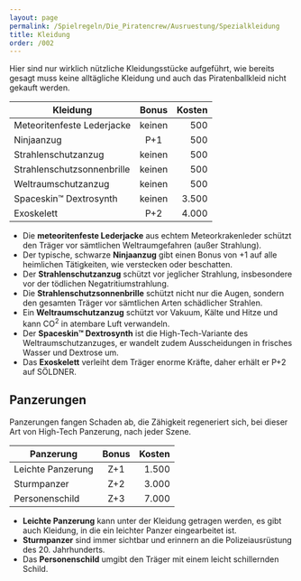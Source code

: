 ```yaml
---
layout: page
permalink: /Spielregeln/Die_Piratencrew/Ausruestung/Spezialkleidung
title: Kleidung
order: /002
---
```




Hier sind nur wirklich nützliche Kleidungsstücke aufgeführt, wie bereits gesagt muss keine alltägliche Kleidung und auch das Piratenballkleid nicht gekauft werden.

| Kleidung | Bonus | Kosten |
| -------- | :---: | -----: |
| Meteoritenfeste Lederjacke | keinen | 500 |
| Ninjaanzug | P+1 | 500 |
| Strahlenschutzanzug | keinen | 500 |
| Strahlenschutzsonnenbrille | keinen | 500 |
| Weltraumschutzanzug | keinen | 500 |
| Spaceskin&trade; Dextrosynth | keinen | 3.500 |
| Exoskelett | P+2 | 4.000 |

- Die **meteoritenfeste Lederjacke** aus echtem Meteorkrakenleder schützt den Träger vor sämtlichen Weltraumgefahren (außer Strahlung).
- Der typische, schwarze **Ninjaanzug** gibt einen Bonus von +1 auf alle heimlichen Tätigkeiten, wie verstecken oder beschatten.
- Der **Strahlenschutzanzug** schützt vor jeglicher Strahlung, insbesondere vor der tödlichen Negatritiumstrahlung.
- Die **Strahlenschutzsonnenbrille** schützt nicht nur die Augen, sondern den gesamten Träger vor sämtlichen Arten schädlicher Strahlen.
- Ein **Weltraumschutzanzug** schützt vor Vakuum, Kälte und Hitze und kann CO<sup>2</sup> in atembare Luft verwandeln.
- Der **Spaceskin&trade; Dextrosynth** ist die High-Tech-Variante des Weltraumschutzanzuges, er wandelt zudem Ausscheidungen in frisches Wasser und Dextrose um.
- Das **Exoskelett** verleiht dem Träger enorme Kräfte, daher erhält er P+2 auf SÖLDNER.

## Panzerungen

Panzerungen fangen Schaden ab, die Zähigkeit regeneriert sich, bei dieser Art von High-Tech Panzerung, nach jeder Szene.

| Panzerung | Bonus | Kosten |
| --------- | :---: | -----: |
| Leichte Panzerung | Z+1 | 1.500 |
| Sturmpanzer | Z+2 | 3.000 |
| Personenschild | Z+3 | 7.000 |

- **Leichte Panzerung** kann unter der Kleidung getragen werden, es gibt auch Kleidung, in die ein leichter Panzer eingearbeitet ist.
- **Sturmpanzer** sind immer sichtbar und erinnern an die Polizeiausrüstung des 20. Jahrhunderts.
- Das **Personenschild** umgibt den Träger mit einem leicht schillernden Schild.
